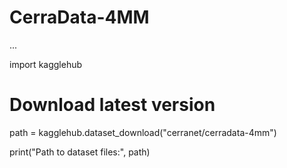 # CerraData-4MM
...

import kagglehub

# Download latest version
path = kagglehub.dataset_download("cerranet/cerradata-4mm")

print("Path to dataset files:", path)
